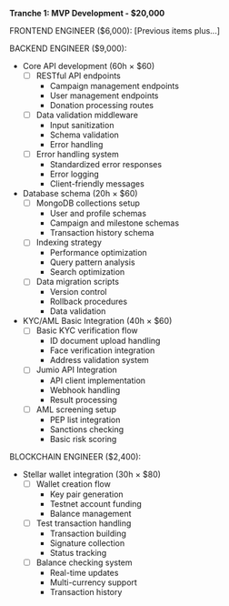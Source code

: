 **Tranche 1: MVP Development - $20,000**

FRONTEND ENGINEER ($6,000):
[Previous items plus...]

BACKEND ENGINEER ($9,000):
- Core API development (60h × $60)
  - [ ] RESTful API endpoints
    * Campaign management endpoints
    * User management endpoints
    * Donation processing routes
  - [ ] Data validation middleware
    * Input sanitization
    * Schema validation
    * Error handling
  - [ ] Error handling system
    * Standardized error responses
    * Error logging
    * Client-friendly messages

- Database schema (20h × $60)
  - [ ] MongoDB collections setup
    * User and profile schemas
    * Campaign and milestone schemas
    * Transaction history schema
  - [ ] Indexing strategy
    * Performance optimization
    * Query pattern analysis
    * Search optimization
  - [ ] Data migration scripts
    * Version control
    * Rollback procedures
    * Data validation

- KYC/AML Basic Integration (40h × $60)
  - [ ] Basic KYC verification flow
    * ID document upload handling
    * Face verification integration
    * Address validation system
  - [ ] Jumio API Integration
    * API client implementation
    * Webhook handling
    * Result processing
  - [ ] AML screening setup
    * PEP list integration
    * Sanctions checking
    * Basic risk scoring

BLOCKCHAIN ENGINEER ($2,400):
- Stellar wallet integration (30h × $80)
  - [ ] Wallet creation flow
    * Key pair generation
    * Testnet account funding
    * Balance management
  - [ ] Test transaction handling
    * Transaction building
    * Signature collection
    * Status tracking
  - [ ] Balance checking system
    * Real-time updates
    * Multi-currency support
    * Transaction history

